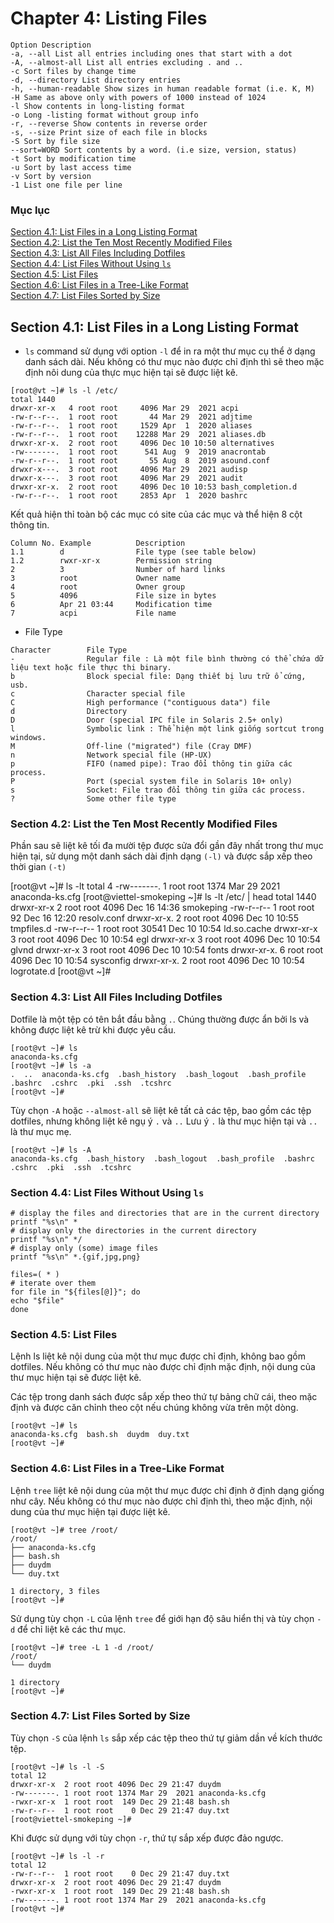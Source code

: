 # Chapter 4: Listing Files

```
Option Description
-a, --all List all entries including ones that start with a dot
-A, --almost-all List all entries excluding . and ..
-c Sort files by change time
-d, --directory List directory entries
-h, --human-readable Show sizes in human readable format (i.e. K, M)
-H Same as above only with powers of 1000 instead of 1024
-l Show contents in long-listing format
-o Long -listing format without group info
-r, --reverse Show contents in reverse order
-s, --size Print size of each file in blocks
-S Sort by file size
--sort=WORD Sort contents by a word. (i.e size, version, status)
-t Sort by modification time
-u Sort by last access time
-v Sort by version
-1 List one file per line
```

### Mục lục
[Section 4.1: List Files in a Long Listing Format](#section41)<br>
[Section 4.2: List the Ten Most Recently Modified Files](#section42)<br>
[Section 4.3: List All Files Including Dotfiles](#section43)<br>
[Section 4.4: List Files Without Using `ls`](#section44)<br>
[Section 4.5: List Files](#section45)<br>
[Section 4.6: List Files in a Tree-Like Format](#section46)<br>
[Section 4.7: List Files Sorted by Size](#section47)<br>

<a name="section41"></a>
## Section 4.1: List Files in a Long Listing Format

- `ls` command sử dụng với option `-l` để in ra một thư mục cụ thể ở dạng danh sách dài. Nếu không có thư mục nào được chỉ định thì sẽ theo mặc định nôi dung của thực mục hiện tại sẽ được liệt kê.

```
[root@vt ~]# ls -l /etc/
total 1440
drwxr-xr-x   4 root root     4096 Mar 29  2021 acpi
-rw-r--r--.  1 root root       44 Mar 29  2021 adjtime
-rw-r--r--.  1 root root     1529 Apr  1  2020 aliases
-rw-r--r--.  1 root root    12288 Mar 29  2021 aliases.db
drwxr-xr-x.  2 root root     4096 Dec 10 10:50 alternatives
-rw-------.  1 root root      541 Aug  9  2019 anacrontab
-rw-r--r--.  1 root root       55 Aug  8  2019 asound.conf
drwxr-x---.  3 root root     4096 Mar 29  2021 audisp
drwxr-x---.  3 root root     4096 Mar 29  2021 audit
drwxr-xr-x.  2 root root     4096 Dec 10 10:53 bash_completion.d
-rw-r--r--.  1 root root     2853 Apr  1  2020 bashrc
```

Kết quả hiện thỉ toàn bộ các mục có site của các mục và thể hiện 8 cột thông tin.

```
Column No. Example          Description
1.1        d                File type (see table below)
1.2        rwxr-xr-x        Permission string
2          3                Number of hard links
3          root             Owner name
4          root             Owner group
5          4096             File size in bytes
6          Apr 21 03:44     Modification time
7          acpi             File name
```

- File Type

```
Character        File Type
-                Regular file : Là một file bình thường có thể chứa dữ liệu text hoặc file thực thi binary.
b                Block special file: Dạng thiết bị lưu trữ ổ cứng, usb.
c                Character special file
C                High performance ("contiguous data") file
d                Directory
D                Door (special IPC file in Solaris 2.5+ only)
l                Symbolic link : Thể hiện một link giống sortcut trong windows.
M                Off-line ("migrated") file (Cray DMF)
n                Network special file (HP-UX)
p                FIFO (named pipe): Trao đổi thông tin giữa các process.
P                Port (special system file in Solaris 10+ only)
s                Socket: File trao đổi thông tin giữa các process.
?                Some other file type
```

<a name="section42"></a>
### Section 4.2: List the Ten Most Recently Modified Files

Phần sau sẽ liệt kê tối đa mười tệp được sửa đổi gần đây nhất trong thư mục hiện tại, sử dụng một danh sách dài
định dạng `(-l)` và được sắp xếp theo thời gian `(-t)`

[root@vt ~]# ls -lt
total 4
-rw-------. 1 root root 1374 Mar 29  2021 anaconda-ks.cfg
[root@viettel-smokeping ~]# ls -lt /etc/ | head
total 1440
drwxr-xr-x   2 root root     4096 Dec 16 14:36 smokeping
-rw-r--r--   1 root root       92 Dec 16 12:20 resolv.conf
drwxr-xr-x.  2 root root     4096 Dec 10 10:55 tmpfiles.d
-rw-r--r--   1 root root    30541 Dec 10 10:54 ld.so.cache
drwxr-xr-x   3 root root     4096 Dec 10 10:54 egl
drwxr-xr-x   3 root root     4096 Dec 10 10:54 glvnd
drwxr-xr-x   3 root root     4096 Dec 10 10:54 fonts
drwxr-xr-x.  6 root root     4096 Dec 10 10:54 sysconfig
drwxr-xr-x.  2 root root     4096 Dec 10 10:54 logrotate.d
[root@vt ~]#

<a name="section43"></a>
### Section 4.3: List All Files Including Dotfiles

Dotfile là một tệp có tên bắt đầu bằng `.`. Chúng thường được ẩn bởi ls và không được liệt kê trừ khi được yêu cầu.

```
[root@vt ~]# ls
anaconda-ks.cfg
[root@vt ~]# ls -a
.  ..  anaconda-ks.cfg  .bash_history  .bash_logout  .bash_profile  .bashrc  .cshrc  .pki  .ssh  .tcshrc
[root@vt ~]#

```

Tùy chọn `-A` hoặc `--almost-all` sẽ liệt kê tất cả các tệp, bao gồm các tệp dotfiles, nhưng không liệt kê ngụ ý `.` và `..` Lưu ý `.` là thư mục hiện tại và `..` là thư mục mẹ.

```
[root@vt ~]# ls -A
anaconda-ks.cfg  .bash_history  .bash_logout  .bash_profile  .bashrc  .cshrc  .pki  .ssh  .tcshrc
```

<a name="section44"></a>
### Section 4.4: List Files Without Using `ls`

```
# display the files and directories that are in the current directory
printf "%s\n" *
# display only the directories in the current directory
printf "%s\n" */
# display only (some) image files
printf "%s\n" *.{gif,jpg,png}
```


```
files=( * )
# iterate over them
for file in "${files[@]}"; do
echo "$file"
done
```

<a name="section45"></a>
### Section 4.5: List Files

Lệnh ls liệt kê nội dung của một thư mục được chỉ định, không bao gồm dotfiles. Nếu không có thư mục nào được chỉ định mặc định, nội dung của thư mục hiện tại sẽ được liệt kê.

Các tệp trong danh sách được sắp xếp theo thứ tự bảng chữ cái, theo mặc định và được căn chỉnh theo cột nếu chúng không vừa trên một dòng.

```
[root@vt ~]# ls
anaconda-ks.cfg  bash.sh  duydm  duy.txt
[root@vt ~]#
```

<a name="section46"></a>
### Section 4.6: List Files in a Tree-Like Format

Lệnh `tree` liệt kê nội dung của một thư mục được chỉ định ở định dạng giống như cây. Nếu không có thư mục nào được chỉ định thì, theo mặc định, nội dung của thư mục hiện tại được liệt kê.

```
[root@vt ~]# tree /root/
/root/
├── anaconda-ks.cfg
├── bash.sh
├── duydm
└── duy.txt

1 directory, 3 files
[root@vt ~]#
```

Sử dụng tùy chọn `-L` của lệnh `tree` để giới hạn độ sâu hiển thị và tùy chọn `-d` để chỉ liệt kê các thư mục.

```
[root@vt ~]# tree -L 1 -d /root/
/root/
└── duydm

1 directory
[root@vt ~]#
```

<a name="section47"></a>
### Section 4.7: List Files Sorted by Size

Tùy chọn `-S` của lệnh `ls` sắp xếp các tệp theo thứ tự giảm dần về kích thước tệp.


```
[root@vt ~]# ls -l -S
total 12
drwxr-xr-x  2 root root 4096 Dec 29 21:47 duydm
-rw-------. 1 root root 1374 Mar 29  2021 anaconda-ks.cfg
-rwxr-xr-x  1 root root  149 Dec 29 21:48 bash.sh
-rw-r--r--  1 root root    0 Dec 29 21:47 duy.txt
[root@viettel-smokeping ~]#
```

Khi được sử dụng với tùy chọn `-r`, thứ tự sắp xếp được đảo ngược.

```
[root@vt ~]# ls -l -r
total 12
-rw-r--r--  1 root root    0 Dec 29 21:47 duy.txt
drwxr-xr-x  2 root root 4096 Dec 29 21:47 duydm
-rwxr-xr-x  1 root root  149 Dec 29 21:48 bash.sh
-rw-------. 1 root root 1374 Mar 29  2021 anaconda-ks.cfg
[root@vt ~]#
```





